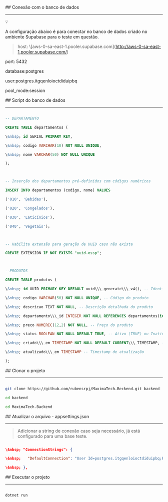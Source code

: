 \## Conexão com o banco de dados



---



<aside>

💡



A configuração abaixo é para conectar no banco de dados criado no ambiente Supabase para o teste em questão.



</aside>



> host: \\\[aws-0-sa-east-1.pooler.supabase.com](http://aws-0-sa-east-1.pooler.supabase.com/)

port: 5432

database:postgres

user:postgres.itgqenloioctdiduipbq

pool\_mode:session

> 



\## Script do banco de dados



---



```sql

-- DEPARTAMENTO

CREATE TABLE departamentos (

\&nbsp;	id SERIAL PRIMARY KEY,

\&nbsp;	codigo VARCHAR(10) NOT NULL UNIQUE,

\&nbsp;	nome VARCHAR(50) NOT NULL UNIQUE

);



-- Inserção dos departamentos pré-definidos com códigos numéricos

INSERT INTO departamentos (codigo, nome) VALUES

('010', 'Bebidas'),

('020', 'Congelados'),

('030', 'Laticínios'),

('040', 'Vegetais');



-- Habilita extensão para geração de UUID caso não exista

CREATE EXTENSION IF NOT EXISTS "uuid-ossp";



--PRODUTOS

CREATE TABLE produtos (

\&nbsp;	id UUID PRIMARY KEY DEFAULT uuid\\\_generate\\\_v4(), -- Identificador único do produto

\&nbsp;	codigo VARCHAR(50) NOT NULL UNIQUE, -- Código do produto

\&nbsp;	descricao TEXT NOT NULL, -- Descrição detalhada do produto

\&nbsp;	departamento\\\_id INTEGER NOT NULL REFERENCES departamentos(id), -- FK para departamentos

\&nbsp;	preco NUMERIC(12,2) NOT NULL, -- Preço do produto

\&nbsp;	status BOOLEAN NOT NULL DEFAULT TRUE, -- Ativo (TRUE) ou Inativo (FALSE)

\&nbsp;	criado\\\_em TIMESTAMP NOT NULL DEFAULT CURRENT\\\_TIMESTAMP, -- Timestamp de criação

\&nbsp;	atualizado\\\_em TIMESTAMP -- Timestamp de atualização

);

```



\## Clonar o projeto



---



```bash

git clone https://github.com/rubensrpj/MaximaTech.Beckend.git backend

cd backend

cd MaximaTech.Backend

```



\## Atualizar o arquivo - appsettings.json



---



> Adicionar a string de conexão caso seja necessário, já está configurado para uma base teste.

> 



```json

\&nbsp; "ConnectionStrings": {

\&nbsp;   "DefaultConnection": "User Id=postgres.itgqenloioctdiduipbq;Password=uev1npy6DPM\\\*fvz4jzf;Server=aws-0-sa-east-1.pooler.supabase.com;Port=5432;Database=postgres"

\&nbsp; },

```



\## Executar o projeto



---



```bash

dotnet run

```

